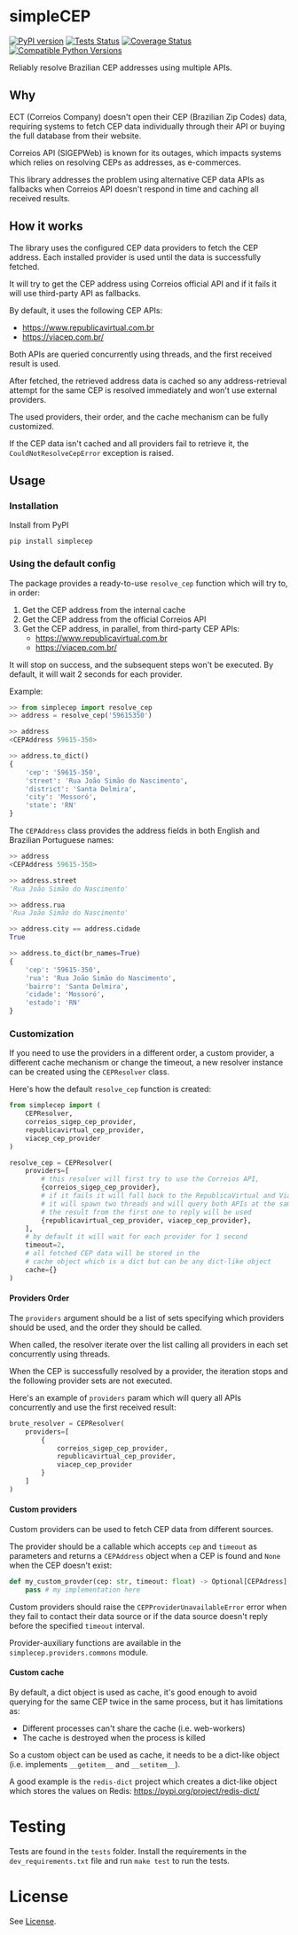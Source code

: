 # simpleCEP

[![PyPI version](https://badge.fury.io/py/simplecep.svg)](https://badge.fury.io/py/simplecep)
[![Tests Status](https://github.com/cauethenorio/simplecep/actions/workflows/tests.yml/badge.svg)](https://github.com/cauethenorio/simplecep/actions/workflows/tests.yml)
[![Coverage Status](https://coveralls.io/repos/github/cauethenorio/simplecep/badge.svg?branch=main)](https://coveralls.io/github/cauethenorio/simplecep?branch=main)
[![Compatible Python Versions](https://img.shields.io/pypi/pyversions/simplecep.svg)](https://pypi.python.org/pypi/simplecep)

Reliably resolve Brazilian CEP addresses using multiple APIs.


## Why

ECT (Correios Company) doesn't open their CEP (Brazilian Zip Codes) data, requiring
systems to fetch CEP data individually through their API or buying the full
database from their website.

Correios API (SIGEPWeb) is known for its outages, which impacts systems which
relies on resolving CEPs as addresses, as e-commerces.

This library addresses the problem using alternative CEP data APIs as fallbacks
when Correios API doesn't respond in time and caching all received results.


## How it works

The library uses the configured CEP data providers to fetch the CEP address.
Each installed provider is used until the data is successfully fetched.

It will try to get the CEP address using Correios official API and if
it fails it will use third-party API as fallbacks.

By default, it uses the following CEP APIs:
- https://www.republicavirtual.com.br
- https://viacep.com.br/

Both APIs are queried concurrently using threads, and the first received result is used.

After fetched, the retrieved address data is cached so any address-retrieval
attempt for the same CEP is resolved immediately and won't use external
providers.

The used providers, their order, and the cache mechanism can be fully
customized.

If the CEP data isn't cached and all providers fail to retrieve it,
the `CouldNotResolveCepError` exception is raised.

## Usage


### Installation

Install from PyPI

```
pip install simplecep
```


### Using the default config

The package provides a ready-to-use `resolve_cep` function which will
try to, in order:

1. Get the CEP address from the internal cache
2. Get the CEP address from the official Correios API
3. Get the CEP address, in parallel, from third-party CEP APIs:
    - https://www.republicavirtual.com.br
    - https://viacep.com.br/

It will stop on success, and the subsequent steps won't be executed.
By default, it will wait 2 seconds for each provider.

Example:

```python
>> from simplecep import resolve_cep
>> address = resolve_cep('59615350')

>> address
<CEPAddress 59615-350>

>> address.to_dict()
{
    'cep': '59615-350',
    'street': 'Rua João Simão do Nascimento',
    'district': 'Santa Delmira',
    'city': 'Mossoró',
    'state': 'RN'
}
```

The `CEPAddress` class provides the address fields in both English and
Brazilian Portuguese names:

```python
>> address
<CEPAddress 59615-350>

>> address.street
'Rua João Simão do Nascimento'

>> address.rua
'Rua João Simão do Nascimento'

>> address.city == address.cidade
True

>> address.to_dict(br_names=True)
{
    'cep': '59615-350',
    'rua': 'Rua João Simão do Nascimento',
    'bairro': 'Santa Delmira',
    'cidade': 'Mossoró',
    'estado': 'RN'
}
```


### Customization

If you need to use the providers in a different order, a custom
provider, a different cache mechanism or change the timeout, a new
resolver instance can be created using the `CEPResolver` class.

Here's how the default `resolve_cep` function is created:

```python
from simplecep import (
    CEPResolver,
    correios_sigep_cep_provider,
    republicavirtual_cep_provider,
    viacep_cep_provider
)

resolve_cep = CEPResolver(
    providers=[
        # this resolver will first try to use the Correios API,
        {correios_sigep_cep_provider},
        # if it fails it will fall back to the RepublicaVirtual and ViaCEP APIs
        # it will spawn two threads and will query both APIs at the same time
        # the result from the first one to reply will be used
        {republicavirtual_cep_provider, viacep_cep_provider},
    ],
    # by default it will wait for each provider for 1 second
    timeout=2,
    # all fetched CEP data will be stored in the
    # cache object which is a dict but can be any dict-like object
    cache={}
)
```


#### Providers Order

The `providers` argument should be a list of sets specifying which
providers should be used, and the order they should be called.

When called, the resolver iterate over the list calling all providers in
each set concurrently using threads.

When the CEP is successfully resolved by a provider, the iteration stops
and the following provider sets are not executed.

Here's an example of `providers` param which will query all APIs
concurrently and use the first received result:

```python
brute_resolver = CEPResolver(
    providers=[
        {
            correios_sigep_cep_provider,
            republicavirtual_cep_provider,
            viacep_cep_provider
        }
    ]
)
```


#### Custom providers

Custom providers can be used to fetch CEP data from different sources.

The provider should be a callable which accepts `cep` and `timeout` as
parameters and returns a `CEPAddress` object when a CEP is found and
`None` when the CEP doesn't exist:

```python
def my_custom_provder(cep: str, timeout: float) -> Optional[CEPAdress]:
    pass # my implementation here
```

Custom providers should raise the `CEPProviderUnavailableError` error
when they fail to contact their data source or if the data source
doesn't reply before the specified `timeout` interval.

Provider-auxiliary functions are available in the
`simplecep.providers.commons` module.


#### Custom cache

By default, a dict object is used as cache, it's good enough to avoid
querying for the same CEP twice in the same process, but it has limitations as:
- Different processes can't share the cache (i.e. web-workers)
- The cache is destroyed when the process is killed

So a custom object can be used as cache, it needs to be a dict-like object
(i.e. implements `__getitem__` and `__setitem__`).

A good example is the `redis-dict` project which creates a dict-like object
which stores the values on Redis: https://pypi.org/project/redis-dict/


# Testing

Tests are found in the ```tests``` folder. Install the requirements in
the `dev_requirements.txt` file and run `make test` to run the tests.

# License

See [License](LICENSE).
